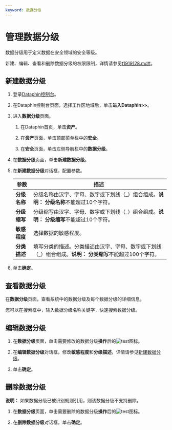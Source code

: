 ```yaml
---
keyword: 数据分级
---
```


# 管理数据分级

数据分级用于定义数据在安全领域的安全等级。

新建、编辑、查看和删除数据分级的权限限制，详情请参见[t1919128.md\#]()。

## 新建数据分级

1.  登录[Dataphin控制台](https://dataphin.console.aliyun.com/workingArea)。

2.  在Dataphin控制台页面，选择工作区地域后，单击**进入Dataphin\>\>**。

3.  进入**数据分级**页面。

    1.  在Dataphin首页，单击**资产**。

    2.  在**资产**页面，单击顶部菜单栏中的**安全**。

    3.  在**安全**页面，单击左侧导航栏中的**数据分级**。

4.  在**数据分级**页面，单击**新建数据分级**。

5.  在**新建数据分级**对话框，配置参数。

    |参数|描述|
    |--|--|
    |**分级名称**|分级名称由汉字、字母、数字或下划线（\_）组合组成。**说明：** **分级名称**不能超过10个字符。 |
    |**分级缩写**|分级缩写由汉字、字母、数字或下划线（\_）组合组成。**说明：** **分级缩写**不能超过10个字符。 |
    |**敏感程度**|选择数据的敏感程度。|
    |**分类描述**|填写分类的描述。分类描述由汉字、字母、数字或下划线（\_）组合组成。**说明：** **分类缩写**不能超过100个字符。 |

6.  单击**确定**。


## 查看数据分级

在**数据分级**页面，查看系统中的数据分级及每个数据分级的详细信息。

您可以在搜索框中，输入数据分级名称关键字，快速搜索数据分级。

## 编辑数据分级

1.  在**数据分级**页面，单击需要修改的数据分级**操作**后的![test](https://static-aliyun-doc.oss-accelerate.aliyuncs.com/assets/img/zh-CN/3497307951/p137593.png)图标。

2.  在**编辑数据分级**对话框，修改**敏感程度**和**分级描述**，详情请参见[新建数据分级](#section_i0k_2j9_x8q)。

3.  单击**确定**。


## 删除数据分级

**说明：** 如果数据分级已被识别规则引用，则该数据分级不支持删除。

1.  在**数据分级**页面，单击需要删除的数据分级**操作**后的![test](https://static-aliyun-doc.oss-accelerate.aliyuncs.com/assets/img/zh-CN/3497307951/p137594.png)图标。

2.  在**删除数据分级**对话框，单击**确定**。


